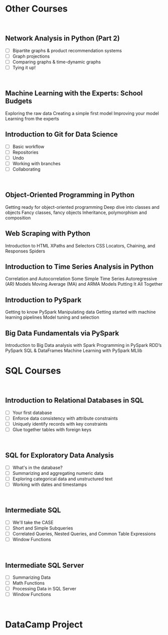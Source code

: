 # Other Courses
<br>

## Network Analysis in Python (Part 2)
- [ ] Bipartite graphs & product recommendation systems
- [ ] Graph projections
- [ ] Comparing graphs & time-dynamic graphs
- [ ] Tying it up!
<br>


## Machine Learning with the Experts: School Budgets
Exploring the raw data
Creating a simple first model
Improving your model
Learning from the experts



## Introduction to Git for Data Science
- [ ] Basic workflow
- [ ] Repositories
- [ ] Undo
- [ ] Working with branches
- [ ] Collaborating
<br>

## Object-Oriented Programming in Python
Getting ready for object-oriented programming
Deep dive into classes and objects
Fancy classes, fancy objects
Inheritance, polymorphism and composition

## Web Scraping with Python
Introduction to HTML
XPaths and Selectors
CSS Locators, Chaining, and Responses
Spiders

## Introduction to Time Series Analysis in Python
Correlation and Autocorrelation
Some Simple Time Series
Autoregressive (AR) Models
Moving Average (MA) and ARMA Models
Putting It All Together



## Introduction to PySpark
Getting to know PySpark
Manipulating data
Getting started with machine learning pipelines
Model tuning and selection


## Big Data Fundamentals via PySpark
Introduction to Big Data analysis with Spark
Programming in PySpark RDD’s
PySpark SQL & DataFrames
Machine Learning with PySpark MLlib


# SQL Courses
<br>

## Introduction to Relational Databases in SQL
- [ ] Your first database
- [ ] Enforce data consistency with attribute constraints
- [ ] Uniquely identify records with key constraints
- [ ] Glue together tables with foreign keys
<br>

## SQL for Exploratory Data Analysis
- [ ] What's in the database?
- [ ] Summarizing and aggregating numeric data
- [ ] Exploring categorical data and unstructured text
- [ ] Working with dates and timestamps
<br>

## Intermediate SQL
- [ ] We'll take the CASE
- [ ] Short and Simple Subqueries
- [ ] Correlated Queries, Nested Queries, and Common Table Expressions
- [ ] Window Functions
<br>

## Intermediate SQL Server
- [ ] Summarizing Data
- [ ] Math Functions
- [ ] Processing Data in SQL Server
- [ ] Window Functions
<br>


# DataCamp Project
<br>
